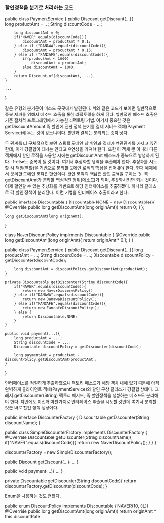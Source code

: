 ### 할인정책을 분기로 처리하는 코드

public class PaymentService {
    public Discount getDiscount(...){   
        long productAmt = ...;
        String discountCode = ...;
        
        long discountAmt = 0;
        if("NAVER".equals(discountCode)){
            discountAmt = productAmt * 0.1;
        } else if ("DANAWA".equals(discountCode)){
            discountAmt = procuctAmt * 0.15;
        } else if ("FANCAFE".equals(discountCode)){
            if(productAmt < 1000)
                discountAmt = productAmt;
            else discountAmt = 1000;
        }
        return Discount.of(discountAmt, ...);
    }
    
    ... 
}

같은 유형의 분기문이 메소드 곳곳에서 발견된다.
위와 같은 코드가 보이면 일반적으로 중복 제거를 위해서 메소드 추출을 통한 리팩토링을 하게 된다. 일반적인 메소드 추출은 기존 절차적 프로그래밍에서 가능한 리팩토링 기법. 여기서 중요한 것은 getDiscountAmount 즉 할인에 관한 정책 분기를 결제 서비스 객체(Payment Service)에 두는 것이 맞느냐이다. 할인과 결제는 분리되는 것이 낫다. 

두 관계를 더 구체적으로 보면 쇼핑몰 도메인 상 할인과 결제가 연관관계를 가지고 있긴 한데, 이게 강결합이 돼서는 안되고 유연성을 가져야 한다. 또한 이 객체 뿐 아니라 다른 객체에서 할인 로직을 사용할 시에는 getDiscountAmt 메소드가 중복으로 발생하게 된다. if-else도 중복이 될 것이다. 
여기서 추상화할 영역을 추출해야 한다. 추상화를 시도할 시 책임(역할)을 기반으로 분리할 도메인 로직의 핵심을 집어내야 한다. 현재 예제에서 분리할 도메인 로직은 할인이다. 할인 로직의 핵심은 할인 금액을 구하는 것. 즉 getDiscountAmt가 분리할 핵심적인 행위(메소드)가 되며, 추상화시키면 되는 것이다. 
이제 할인할 수 있는 추상화를 기반으로 해당 인터페이스를 추출하겠다. 하나의 클래스로 각 할인 정책이 분리된다. 이런 기법을 인터페이스 추출이라고 한다. 

public interface Discountable {
    Discountable NONE = new Discountable(){
        @Override
        public long getDiscountAmt(long originAmt){
            return 0;
        }
    };
    
    long getDiscountAmt(long originAmt);
}

class NaverDiscountPolicy implements Discountable {
    @Override
    public long getDiscountAmt(long originAmt){
        return originAmt * 0.1;
    }
}

public class PaymentService {
    public Discount getDiscount(...){
        long productAmt = ...;
        String discountCode = ...;
        Discountable discountPolicy = getDiscounter(discountCode);
        
        long discountAmt = discountPolicy.getDiscountAmt(productAmt);
    }
    
    private Discountable getDiscounter(String discountCode){
        if("NAVER".equals(discountCode)){
            return new NaverDiscountPolicy();
        } else if("DANAWA".equals(discountCode)){
            return new DanawaDiscountPolicy();
        } else if("FANCAFE".equals(discountCode)){
            return new FancafeDiscountPolicy();
        } else {
            return Discountable.NONE;
        }
    }
    
    public void payment(...){
        long productAmt = ...;
        String discountCode = ...;
        Discountable discountPolicy = getDiscounter(discountCode);
        
        long paymentAmt = productAmt - discountPolicy.getDiscountAmt(productAmt);
    }
}

인터페이스를 적절하게 추출하였으나 팩토리 메소드가 해당 객체 내에 있기 때문에 아직 완벽하게 클라이언트 객체(PaymentService)와 할인 구상 클래스가 강결합 상태다. 그래서 getDiscounter(String) 팩토리 메서드, 즉 할인정책을 생성하는 메소드도 분리해야 한다. 이번에도 이전과 마찬가지로 인터페이스 추출을 시도할 것인데 여기서 분리할 것은 바로 할인 정책 생성이다. 

public interface DiscounterFactory {
    Discountable getDiscounter(String discountName);
}

public class SimpleDiscounterFactory implements DiscounterFactory {
    @Override
    Discountable getDiscounter(String discountName){
        if("NAVER".equals(discountCode)){
            return new NaverDiscountPolicy();
        }
    }
}


discounterFactory = new SimpleDiscounterFactory();

public Discount getDiscount(...){
...
}

public void payment(...){
...
}

private Discountable getDiscounter(String discountCode){
    return discounterFactory.getDiscounter(discountCode);
}

Enum을 사용하는 것도 괜찮다.

public enum DiscountPolicy implements Discountable {
    NAVER(10, 0L){
        @Override
        public long getDiscountAmt(long originAmt){
            return originAmt * this.discountRate

